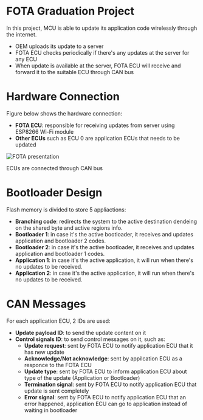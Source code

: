 # FOTA Graduation Project

In this project, MCU is able to update its application code wirelessly through the internet.
 - OEM uploads its update to a server
 - FOTA ECU checks periodically if there's any updates at the server for any ECU
 - When update is available at the server, FOTA ECU will receive and forward it to the suitable ECU through CAN bus 

# Hardware Connection
Figure below shows the hardware connection:
 - **FOTA ECU**: responsible for receiving updates from server using ESP8266 Wi-Fi module
 - **Other ECUs** such as ECU 0 are application ECUs that needs to be updated

![FOTA presentation](https://user-images.githubusercontent.com/71782873/179810511-8c45d5c1-1a9d-4654-a8e8-73bcc83169e2.jpg)

ECUs are connected through CAN bus

# Bootloader Design 
Flash memory is divided to store 5 appliactions:
 - **Branching code**: redirects the system to the active destination dendeing on the shared byte and active regions info.
 - **Bootloader 1**: in case it's the active bootloader, it receives and updates application and bootloader 2 codes. 
 - **Bootloader 2**: in case it's the active bootloader, it receives and updates application and bootloader 1 codes. 
 - **Application 1**: in case it's the active application, it will run when there's no updates to be received. 
 - **Application 2**: in case it's the active application, it will run when there's no updates to be received. 


# CAN Messages
For each application ECU, 2 IDs are used:
 - **Update payload ID**: to send the update content on it
 - **Control signals ID**: to send control messages on it, such as:
   - **Update request**: sent by FOTA ECU to notify application ECU that it has new update
   - **Acknowledge/Not acknowledge**: sent by appilcation ECU as a responce to the FOTA ECU
   - **Update type**: sent by FOTA ECU to inform application ECU about type of the update (Application or Bootloader)
   - **Termination signal**: sent by FOTA ECU to notify application ECU that update is sent completely
   - **Error signal**: sent by FOTA ECU to notify application ECU that an error happened, application ECU can go to application instead of waiting in bootloader


